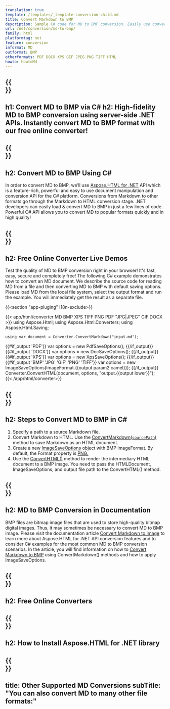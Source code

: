 ```yaml
---
translation: true
template: /templates/_template-conversion-child.md
title: Convert Markdown to BMP
description: Sample C# code for MD to BMP conversion. Easily use converter API within ASP.NET or any .NET application. Try online MD to BMP Converter for free!
url: /net/conversion/md-to-bmp/
family: html
platformtag: net
feature: conversion
informat: MD
outformat: BMP
otherformats: PDF DOCX XPS GIF JPEG PNG TIFF HTML
howto: howtoMd
---
```


{{<section banner>}}
---
h1: Convert MD to BMP via C#
h2: High-fidelity MD to BMP conversion using server-side .NET APIs. Instantly convert MD to BMP format with our free online converter!
---

{{<section overview>}}
---
h2: Convert MD to BMP Using C#
---

In order to convert MD to BMP, we’ll use [Aspose.HTML for .NET](https://products.aspose.com/html/{{lang.url-fragment}}net/) API which is a feature-rich, powerful and easy to use document manipulation and conversion API for the C# platform. Conversions from Markdown to other formats go through the Markdown to HTML conversion stage. .NET developers can easily load & convert MD to BMP in just a few lines of code. Powerful C# API allows you to convert MD to popular formats quickly and in high quality!

{{<section demos>}}
---
h2: Free Online Converter Live Demos
---

Test the quality of MD to BMP conversion right in your browser! It's fast, easy, secure and completely free! The following C# example demonstrates how to convert an MD document. We describe the source code for reading MD from a file and then converting MD to BMP with default saving options. Please load MD from the local file system, select the output format and run the example. You will immediately get the result as a separate file.

{{<section "app-pluging" i18n-exclude>}}

{{< app/html/converter MD BMP XPS TIFF PNG PDF "JPG|JPEG" GIF DOCX >}}
using Aspose.Html;
using Aspose.Html.Converters;
using Aspose.Html.Saving;

    using var document = Converter.ConvertMarkdown("input.md");
{{#if_output 'PDF'}}
    var options = new PdfSaveOptions();
{{/if_output}}
{{#if_output 'DOCX'}}
    var options = new DocSaveOptions();
{{/if_output}}
{{#if_output 'XPS'}}
    var options = new XpsSaveOptions();
{{/if_output}}
{{#if_output 'BMP' 'JPG' 'GIF' 'PNG' 'TIFF'}}
    var options = new ImageSaveOptions(ImageFormat.{{output param2 camel}});
{{/if_output}}
    Converter.ConvertHTML(document, options, "output.{{output lower}}");   
{{< /app/html/converter>}}


{{<section steps>}}
---
h2: Steps to Convert MD to BMP in C#
---

1.  Specify a path to a source Markdown file.
1.  Convert Markdown to HTML. Use the [ConvertMarkdown(`sourcePath`)](https://reference.aspose.com/html/net/aspose.html.converters/converter/convertmarkdown/#convertmarkdown_4) method to save Markdown as an HTML document.
1.  Create a new [ImageSaveOptions](https://reference.aspose.com/html/net/aspose.html.saving/imagesaveoptions/) object with BMP ImageFormat. By default, the Format property is [PNG.](https://reference.aspose.com/html/net/aspose.html.rendering.image/imageformat/)
1.  Use the [ConvertHTML()](https://reference.aspose.com/html/net/aspose.html.converters/converter/converthtml/) method to render the intermediary HTML document to a BMP image. You need to pass the HTMLDocument, ImageSaveOptions, and output file path to the ConvertHTML() method.

{{<section documentation>}}
---
h2: MD to BMP Conversion in Documentation
---

BMP files are bitmap image files that are used to store high-quality bitmap digital images. Thus, it may sometimes be necessary to convert MD to BMP image. Please visit the documentation article [Convert Markdown to Image](https://docs.aspose.com/html/net/converting-between-formats/markdown-to-image/) to learn more about Aspose.HTML for .NET API conversion features and to consider C# examples for the most common MD to BMP conversion scenarios. In the article, you will find information on how to <a href="https://docs.aspose.com/html/net/converting-between-formats/markdown-to-image/#convert-markdown-to-bmp" target="_blank">Convert Markdown to BMP</a> using ConvertMarkdown() methods and how to apply ImageSaveOptions.  

{{<section online-converters>}}
---
h2: Free Online Converters
---

{{<section get-started>}}
---
h2: How to Install Aspose.HTML for .NET library
---

{{<section other-conversions>}}
---
title: Other Supported MD Conversions
subTitle: "You can also convert MD to many other file formats:"
---